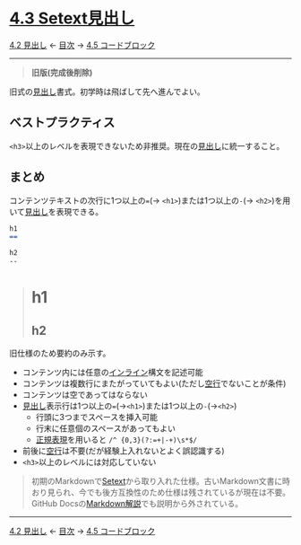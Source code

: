 # [4.3 Setext見出し](https://higuma.github.io/github-markdown-guide/gfm/#setext-headings)

[4.2 見出し](headings.md)
← [目次](index.md) →
[4.5 コードブロック](code-blocks.md)

------------------------------------------------------------------------

> **旧版(完成後削除)**

旧式の[見出し]書式。初学時は飛ばして先へ進んでよい。

## ベストプラクティス

`<h3>`以上のレベルを表現できないため非推奨。現在の[見出し]に統一すること。

## まとめ

コンテンツテキストの次行に1つ以上の`=`(→ ``<h1>``)または1つ以上の`-`(→ ``<h2>``)を用いて[見出し]を表現できる。

```markdown
h1
==

h2
--
```

> h1
> ==
> 
> h2
> --

旧仕様のため要約のみ示す。

* コンテンツ内には任意の[インライン]構文を記述可能
* コンテンツは複数行にまたがっていてもよい(ただし[空行]でないことが条件)
* コンテンツは空であってはならない
* [見出し]表示行は1つ以上の`=`(→`<h1>`)または1つ以上の`-`(→`<h2>`)
    * 行頭に3つまでスペースを挿入可能
    * 行末に任意個のスペースがあってもよい
    * [正規表現]を用いると `/^ {0,3}(?:=+|-+)\s*$/`
* 前後に[空行]は不要(だが経験上入れないとよく誤認識する)
* `<h3>`以上のレベルには対応していない

> 初期のMarkdownで[Setext]から取り入れた仕様。古いMarkdown文書に時おり見られ、今でも後方互換性のため仕様は残されているが現在は不要。GitHub Docsの[Markdown解説](https://docs.github.com/ja/get-started/writing-on-github/getting-started-with-writing-and-formatting-on-github/basic-writing-and-formatting-syntax)でも説明から外されている。

------------------------------------------------------------------------

[4.2 見出し](headings.md)
← [目次](index.md) →
[4.5 コードブロック](code-blocks.md)

[Setext]: https://en.wikipedia.org/wiki/Setext
[インライン]: inlines.md
[空行]: blank-lines.md
[見出し]: headings.md
[正規表現]: https://developer.mozilla.org/ja/docs/Web/JavaScript/Guide/Regular_Expressions

